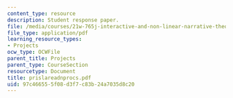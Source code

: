 ```yaml
---
content_type: resource
description: Student response paper.
file: /media/courses/21w-765j-interactive-and-non-linear-narrative-theory-and-practice-spring-2004/97c466555f08d3f7c83b24a7035d8c20_prislareadnprocs.pdf
file_type: application/pdf
learning_resource_types:
- Projects
ocw_type: OCWFile
parent_title: Projects
parent_type: CourseSection
resourcetype: Document
title: prislareadnprocs.pdf
uid: 97c46655-5f08-d3f7-c83b-24a7035d8c20
---
```

